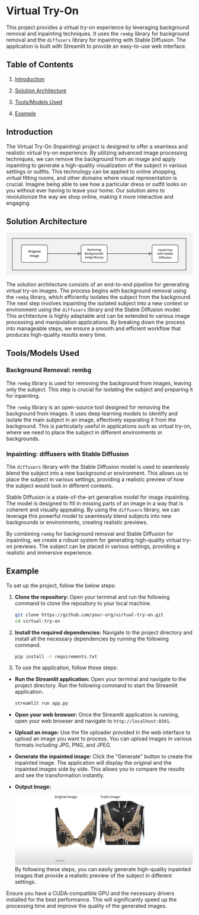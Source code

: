 
# Virtual Try-On

This project provides a virtual try-on experience by leveraging background removal and inpainting techniques. It uses the `rembg` library for background removal and the `diffusers` library for inpainting with Stable Diffusion. The application is built with Streamlit to provide an easy-to-use web interface.

## Table of Contents
1. [Introduction](#introduction)
   
2. [Solution Architecture](#solution-architecture)
   
3. [Tools/Models Used](#toolsmodels-used)

4. [Example](#example)

## Introduction

The Virtual Try-On (Inpainting) project is designed to offer a seamless and realistic virtual try-on experience. By utilizing advanced image processing techniques, we can remove the background from an image and apply inpainting to generate a high-quality visualization of the subject in various settings or outfits. This technology can be applied to online shopping, virtual fitting rooms, and other domains where visual representation is crucial. Imagine being able to see how a particular dress or outfit looks on you without ever having to leave your home. Our solution aims to revolutionize the way we shop online, making it more interactive and engaging.

## Solution Architecture

![Solution Architecture Diagram](https://github.com/Prajnabhandary/VITON/blob/main/Inpainting/Arch_daigram.jpg)

The solution architecture consists of an end-to-end pipeline for generating virtual try-on images. The process begins with background removal using the `rembg` library, which efficiently isolates the subject from the background. The next step involves inpainting the isolated subject into a new context or environment using the `diffusers` library and the Stable Diffusion model. This architecture is highly adaptable and can be extended to various image processing and manipulation applications. By breaking down the process into manageable steps, we ensure a smooth and efficient workflow that produces high-quality results every time.

## Tools/Models Used

### Background Removal: rembg

The `rembg` library is used for removing the background from images, leaving only the subject. This step is crucial for isolating the subject and preparing it for inpainting.

The `rembg` library is an open-source tool designed for removing the background from images. It uses deep learning models to identify and isolate the main subject in an image, effectively separating it from the background. This is particularly useful in applications such as virtual try-on, where we need to place the subject in different environments or backgrounds.

### Inpainting: diffusers with Stable Diffusion

The `diffusers` library with the Stable Diffusion model is used to seamlessly blend the subject into a new background or environment. This allows us to place the subject in various settings, providing a realistic preview of how the subject would look in different contexts.

Stable Diffusion is a state-of-the-art generative model for image inpainting. The model is designed to fill in missing parts of an image in a way that is coherent and visually appealing. By using the `diffusers` library, we can leverage this powerful model to seamlessly blend subjects into new backgrounds or environments, creating realistic previews.

By combining `rembg` for background removal and Stable Diffusion for inpainting, we create a robust system for generating high-quality virtual try-on previews. The subject can be placed in various settings, providing a realistic and immersive experience.

## Example

To set up the project, follow the below steps:

1. **Clone the repository:** Open your terminal and run the following command to clone the repository to your local machine.

    ```sh
    git clone https://github.com/your-org/virtual-try-on.git
    cd virtual-try-on
    ```

2. **Install the required dependencies:** Navigate to the project directory and install all the necessary dependencies by running the following command.

    ```sh
    pip install -r requirements.txt
    ```


3. To use the application, follow these steps:

- **Run the Streamlit application:** Open your terminal and navigate to the project directory. Run the following command to start the Streamlit application.

    ```sh
    streamlit run app.py
    ```

- **Open your web browser:** Once the Streamlit application is running, open your web browser and navigate to `http://localhost:8501`.

- **Upload an image:** Use the file uploader provided in the web interface to upload an image you want to process. You can upload images in various formats including JPG, PNG, and JPEG.

- **Generate the inpainted image:** Click the "Generate" button to create the inpainted image. The application will display the original and the inpainted images side by side. This allows you to compare the results and see the transformation instantly.

- **Output Image:**
  ![Example Input](https://raw.githubusercontent.com/Prajnabhandary/VITON/main/Inpainting/img_3.png)
By following these steps, you can easily generate high-quality inpainted images that provide a realistic preview of the subject in different settings.

Ensure you have a CUDA-compatible GPU and the necessary drivers installed for the best performance. This will significantly speed up the processing time and improve the quality of the generated images.
